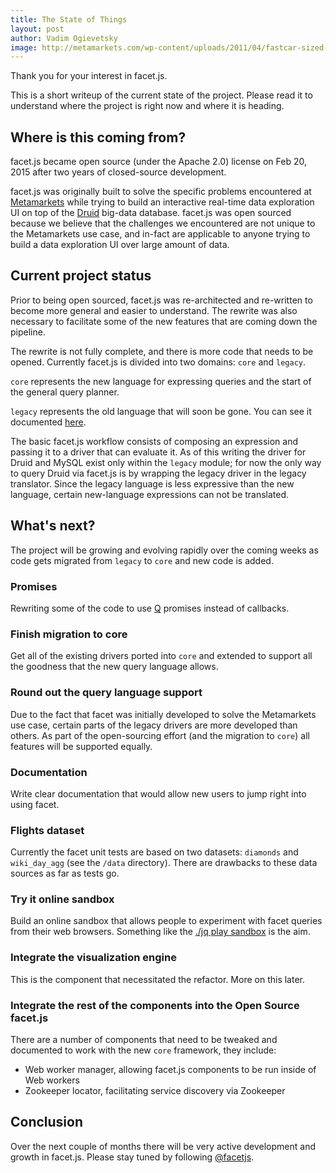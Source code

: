 ```yaml
---
title: The State of Things
layout: post
author: Vadim Ogievetsky
image: http://metamarkets.com/wp-content/uploads/2011/04/fastcar-sized-470x288.jpg
---
```


Thank you for your interest in facet.js.

This is a short writeup of the current state of the project.
Please read it to understand where the project is right now and where it is heading.

## Where is this coming from?

facet.js became open source (under the Apache 2.0) license on Feb 20, 2015 after two years of closed-source development.

facet.js was originally built to solve the specific problems encountered at [Metamarkets](http://metamarkets.com) while
trying to build an interactive real-time data exploration UI on top of the [Druid](http://druid.io) big-data database.
facet.js was open sourced because we believe that the challenges we encountered are not unique to the Metamarkets
use case, and in-fact are applicable to anyone trying to build a data exploration UI over large amount of data.

## Current project status

Prior to being open sourced, facet.js was re-architected and re-written to become more general and easier to understand.
The rewrite was also necessary to facilitate some of the new features that are coming down the pipeline.

The rewrite is not fully complete, and there is more code that needs to be opened.
Currently facet.js is divided into two domains: `core` and `legacy`.

`core` represents the new language for expressing queries and the start of the general query planner.

`legacy` represents the old language that will soon be gone. You can see it documented [here](legacy.md).

The basic facet.js workflow consists of composing an expression and passing it to a driver that can evaluate it.
As of this writing the driver for Druid and MySQL exist only within the `legacy` module; for now
the only way to query Druid via facet.js is by wrapping the legacy driver in the legacy translator. Since the legacy
language is less expressive than the new language, certain new-language expressions can not be translated.

## What's next?

The project will be growing and evolving rapidly over the coming weeks as code gets migrated from `legacy` to `core`
and new code is added.

### Promises

Rewriting some of the code to use [Q](https://github.com/kriskowal/q) promises instead of callbacks.

### Finish migration to core

Get all of the existing drivers ported into `core` and extended to support all the goodness that the new query language
allows.

### Round out the query language support

Due to the fact that facet was initially developed to solve the Metamarkets use case, certain parts of the legacy drivers
are more developed than others. As part of the open-sourcing effort (and the migration to `core`) all features will be
supported equally.

### Documentation

Write clear documentation that would allow new users to jump right into using facet.

### Flights dataset

Currently the facet unit tests are based on two datasets: `diamonds` and `wiki_day_agg` (see the `/data` directory).
There are drawbacks to these data sources as far as tests go.

### Try it online sandbox

Build an online sandbox that allows people to experiment with facet queries from their web browsers.
Something like the [./jq play sandbox](jqplay.org) is the aim.

### Integrate the visualization engine

This is the component that necessitated the refactor. More on this later.

### Integrate the rest of the components into the Open Source facet.js

There are a number of components that need to be tweaked and documented to work with the new `core` framework, they include:

- Web worker manager, allowing facet.js components to be run inside of Web workers
- Zookeeper locator, facilitating service discovery via Zookeeper

## Conclusion

Over the next couple of months there will be very active development and growth in facet.js.
Please stay tuned by following [@facetjs](https://twitter.com/facetjs).
